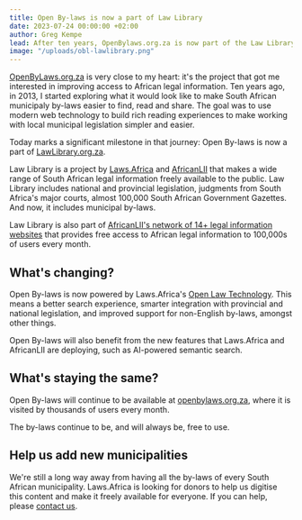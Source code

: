 ```yaml
---
title: Open By-laws is now a part of Law Library
date: 2023-07-24 00:00:00 +02:00
author: Greg Kempe
lead: After ten years, OpenBylaws.org.za is now part of the Law Library family.
image: "/uploads/obl-lawlibrary.png"
---
```


[OpenByLaws.org.za](https://openbylaws.org.za) is very close to my heart: it's the project that got me interested in improving access to African legal information.
Ten years ago, in 2013, I started exploring what it would look like to make South African municipaly by-laws easier to find, read and share.
The goal was to use modern web technology to build rich reading experiences to make working with local municipal legislation simpler and easier.

Today marks a significant milestone in that journey: Open By-laws is now a part of [LawLibrary.org.za](https://lawlibrary.org.za).

Law Library is a project by [Laws.Africa](https://laws.africa) and [AfricanLII](https://africanlii.org) that makes a wide range of South African legal information freely available to the public.
Law Library includes national and provincial legislation, judgments from South Africa's major courts, almost 100,000 South African Government Gazettes. And now, it includes municipal by-laws.

Law Library is also part of [AfricanLII's network of 14+ legal information websites](https://africanlii.org) that provides free access to African legal information to 100,000s of users every month.

## What's changing?

Open By-laws is now powered by Laws.Africa's [Open Law Technology](https://laws.africa/open-law-technology). This means a better search experience, smarter integration with provincial
and national legislation, and improved support for non-English by-laws, amongst other things.

Open By-laws will also benefit from the new features that Laws.Africa and AfricanLII are deploying, such as AI-powered semantic search.

## What's staying the same?

Open By-laws will continue to be available at [openbylaws.org.za](https://openbylaws.org.za), where it is visited by thousands of users every month.

The by-laws continue to be, and will always be, free to use.

## Help us add new municipalities

We're still a long way away from having all the by-laws of every South African municipality. Laws.Africa is looking for donors to help us digitise this content and make it freely available for everyone.
If you can help, please [contact us](/contact).
